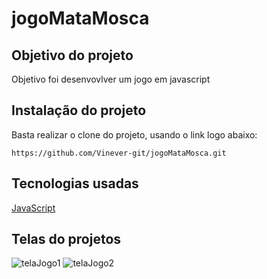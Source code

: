 # jogoMataMosca

## Objetivo do projeto

Objetivo foi desenvovlver um jogo em javascript

## Instalação do projeto

Basta realizar o clone do projeto, usando o link logo abaixo:

```
https://github.com/Vinever-git/jogoMataMosca.git

```

## Tecnologias usadas

[JavaScript](https://www.w3schools.com/js/DEFAULT.asp)

## Telas do projetos

![telaJogo1](https://user-images.githubusercontent.com/61165312/103588472-03da5c80-4ec8-11eb-8d5d-bfccb8976269.png)
![telaJogo2](https://user-images.githubusercontent.com/61165312/103588456-fae98b00-4ec7-11eb-9f72-137987e80e1a.png)
